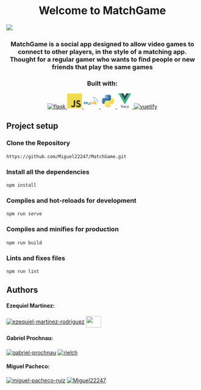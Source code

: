 <h1 align="center">Welcome to MatchGame</h1>
<img src="https://github.com/Miguel22247/MatchGame/blob/main/src/assets/GameMatch.png">
<h3 align="center">MatchGame is a social app designed to allow video games to connect to other players, in the style of a matching app. Thought for a regular gamer who wants to find people or new friends that play the same games</h3>

<h3 align="center">Built with:</h3>
<p align="center"> <a href="https://flask.palletsprojects.com/" target="_blank"> <img src="https://www.vectorlogo.zone/logos/pocoo_flask/pocoo_flask-icon.svg" alt="flask" width="40" height="40"/> </a> <a href="https://developer.mozilla.org/en-US/docs/Web/JavaScript" target="_blank"> <img src="https://raw.githubusercontent.com/devicons/devicon/master/icons/javascript/javascript-original.svg" alt="javascript" width="40" height="40"/> </a> <a href="https://www.mysql.com/" target="_blank"> <img src="https://raw.githubusercontent.com/devicons/devicon/master/icons/mysql/mysql-original-wordmark.svg" alt="mysql" width="40" height="40"/> </a> <a href="https://www.python.org" target="_blank"> <img src="https://raw.githubusercontent.com/devicons/devicon/master/icons/python/python-original.svg" alt="python" width="40" height="40"/> </a> <a href="https://vuejs.org/" target="_blank"> <img src="https://raw.githubusercontent.com/devicons/devicon/master/icons/vuejs/vuejs-original-wordmark.svg" alt="vuejs" width="40" height="40"/> </a> <a href="https://vuetifyjs.com/en/" target="_blank"> <img src="https://bestofjs.org/logos/vuetify.svg" alt="vuetify" width="40" height="40"/> </a> </p>

## Project setup
### Clone the Repository
```
https://github.com/Miguel22247/MatchGame.git
```

### Install all the dependencies
```
npm install
```

### Compiles and hot-reloads for development
```
npm run serve
```

### Compiles and minifies for production
```
npm run build
```

### Lints and fixes files
```
npm run lint
```

## Authors
<p align="center">
  <h4>Ezequiel Martinez:</h4>
<a href="https://www.linkedin.com/in/ezequiel-martinez-rodriguez/" target="blank"><img align="center" src="https://raw.githubusercontent.com/rahuldkjain/github-profile-readme-generator/master/src/images/icons/Social/linked-in-alt.svg" alt="ezequiel-martinez-rodriguez" height="30" width="40" /></a>
<a href="https://github.com/ezedksl" target="blank"><img align="center" src="https://raw.githubusercontent.com/rahuldkjain/github-profile-readme-generator/master/src/images/icons/Social/github.svg" alt="" height="30" width="40" /></a>
</p>
<p align="center">
  <h4>Gabriel Prochnau:</h4>
<a href="https://www.linkedin.com/in/gabriel-prochnau-58447a1b7/" target="blank"><img align="center" src="https://raw.githubusercontent.com/rahuldkjain/github-profile-readme-generator/master/src/images/icons/Social/linked-in-alt.svg" alt="gabriel-prochnau" height="30" width="40" /></a>
<a href="https://github.com/Rielch" target="blank"><img align="center" src="https://raw.githubusercontent.com/rahuldkjain/github-profile-readme-generator/master/src/images/icons/Social/github.svg" alt="rielch" height="30" width="40" /></a>
</p>
<p align="center">
  <h4>Miguel Pacheco:</h4>
<a href="https://linkedin.com/in/miguel-pacheco-ruiz" target="blank"><img align="center" src="https://raw.githubusercontent.com/rahuldkjain/github-profile-readme-generator/master/src/images/icons/Social/linked-in-alt.svg" alt="miguel-pacheco-ruiz" height="30" width="40" /></a>
<a href="https://github.com/Miguel22247" target="blank"><img align="center" src="https://raw.githubusercontent.com/rahuldkjain/github-profile-readme-generator/master/src/images/icons/Social/github.svg" alt="Miguel22247" height="30" width="40" /></a>
</p>

